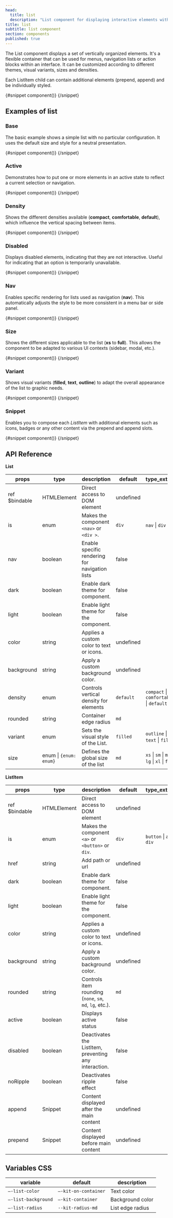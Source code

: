 ```yaml
---
head:
  title: list
  description: "List component for displaying interactive elements with color, size, navigation and event management in Svelte"
title: list
subtitle: list component
section: components
published: true
---
```


<script>
    import { Sandbox } from '$lib/components/index.js';
    // components
    import ListBase from "$lib/components/docs/list/list-base.svelte";
    import ListBaseCode from "$lib/components/docs/list/list-base.svelte?raw";
    import ListActive from "$lib/components/docs/list/list-active.svelte";
    import ListActiveCode from "$lib/components/docs/list/list-active.svelte?raw";
    import ListDensity from "$lib/components/docs/list/list-density.svelte";
    import ListDensityCode from "$lib/components/docs/list/list-density.svelte?raw";
    import ListDisabled from "$lib/components/docs/list/list-disabled.svelte";
    import ListDisabledCode from "$lib/components/docs/list/list-disabled.svelte?raw";
    import ListNav from "$lib/components/docs/list/list-nav.svelte";
    import ListNavCode from "$lib/components/docs/list/list-nav.svelte?raw";
    import ListSize from "$lib/components/docs/list/list-size.svelte";
    import ListSizeCode from "$lib/components/docs/list/list-size.svelte?raw";
    import ListVariant from "$lib/components/docs/list/list-variant.svelte";
    import ListVariantCode from "$lib/components/docs/list/list-variant.svelte?raw";
    import ListSnippet from "$lib/components/docs/list/list-snippet.svelte";
    import ListSnippetCode from "$lib/components/docs/list/list-snippet.svelte?raw";
</script>

The List component displays a set of vertically organized elements. It's a flexible container that can be used for menus, navigation lists or action blocks within an interface. It can be customized according to different themes, visual variants, sizes and densities.

Each ListItem child can contain additional elements (prepend, append) and be individually styled.

<Sandbox name="list-sandbox" code={ListBaseCode} presentation>
	{#snippet component()}
		<ListBase/>
	{/snippet}
</Sandbox>

## Examples of list

### Base

The basic example shows a simple list with no particular configuration. It uses the default size and style for a neutral presentation.

<Sandbox name="list-base-sandbox" code={ListBaseCode}>
	{#snippet component()}
		<ListBase/>
	{/snippet}
</Sandbox>

### Active

Demonstrates how to put one or more elements in an active state to reflect a current selection or navigation.

<Sandbox name="list-active-sandbox" code={ListActiveCode}>
	{#snippet component()}
		<ListActive/>
	{/snippet}
</Sandbox>

### Density

Shows the different densities available (**compact**, **comfortable**, **default**), which influence the vertical spacing between items.

<Sandbox name="list-density-sandbox" code={ListDensityCode}>
	{#snippet component()}
		<ListDensity/>
	{/snippet}
</Sandbox>

### Disabled

Displays disabled elements, indicating that they are not interactive. Useful for indicating that an option is temporarily unavailable.

<Sandbox name="list-disabled-sandbox" code={ListDisabledCode}>
	{#snippet component()}
		<ListDisabled/>
	{/snippet}
</Sandbox>

### Nav

Enables specific rendering for lists used as navigation (**nav**). This automatically adjusts the style to be more consistent in a menu bar or side panel.

<Sandbox name="list-size-sandbox" code={ListNavCode}>
	{#snippet component()}
		<ListNav/>
	{/snippet}
</Sandbox>

### Size

Shows the different sizes applicable to the list (**xs** to **full**). This allows the component to be adapted to various UI contexts (sidebar, modal, etc.).

<Sandbox name="list-nav-sandbox" code={ListSizeCode}>
	{#snippet component()}
		<ListSize/>
	{/snippet}
</Sandbox>

### Variant

Shows visual variants (**filled**, **text**, **outline**) to adapt the overall appearance of the list to graphic needs.

<Sandbox name="list-variant-sandbox" code={ListVariantCode}>
	{#snippet component()}
		<ListVariant/>
	{/snippet}
</Sandbox>

### Snippet

Enables you to compose each _ListItem_ with additional elements such as icons, badges or any other content via the prepend and append slots.

<Sandbox name="list-snippet-sandbox" code={ListSnippetCode}>
	{#snippet component()}
		<ListSnippet/>
	{/snippet}
</Sandbox>

## API Reference

**List**

| props         | type                   | description                                    | default   | type_extend                                    |
| ------------- | ---------------------- | ---------------------------------------------- | --------- | ---------------------------------------------- |
| ref $bindable | HTMLElement            | Direct access to DOM element                   | undefined |                                                |
| is            | enum                   | Makes the component `<nav>` or `<div >`.       | `div`     | `nav` \| `div`                                 |
| nav           | boolean                | Enable specific rendering for navigation lists | false     |                                                |
| dark          | boolean                | Enable dark theme for component.               | false     |                                                |
| light         | boolean                | Enable light theme for the component.          | false     |                                                |
| color         | string                 | Applies a custom color to text or icons.       | undefined |                                                |
| background    | string                 | Apply a custom background color.               | undefined |                                                |
| density       | enum                   | Controls vertical density for elements         | `default` | `compact` \| `comfortable` \| `default`        |
| rounded       | string                 | Container edge radius                          | `md`      |                                                |
| variant       | enum                   | Sets the visual style of the List.             | `filled`  | `outline` \| `text` \| `filled`                |
| size          | enum \| `{enum: enum}` | Defines the global size of the list            | `md`      | `xs` \| `sm` \| `md` \| `lg` \| `xl` \| `full` |

**ListItem**

| props         | type        | description                                              | default   | type_extend              |
| ------------- | ----------- | -------------------------------------------------------- | --------- | ------------------------ |
| ref $bindable | HTMLElement | Direct access to DOM element                             | undefined |                          |
| is            | enum        | Makes the component `<a>` or `<button>` or `div`.        | `div`     | `button` \| `a` \| `div` |
| href          | string      | Add path or url                                          | undefined |                          |
| dark          | boolean     | Enable dark theme for component.                         | false     |                          |
| light         | boolean     | Enable light theme for the component.                    | false     |                          |
| color         | string      | Applies a custom color to text or icons.                 | undefined |                          |
| background    | string      | Apply a custom background color.                         | undefined |                          |
| rounded       | string      | Controls item rounding (`none`, `sm`, `md`, `lg`, etc.). | `md`      |                          |
| active        | boolean     | Displays active status                                   | false     |                          |
| disabled      | boolean     | Deactivates the ListItem, preventing any interaction.    | false     |                          |
| noRipple      | boolean     | Deactivates ripple effect                                | false     |                          |
| append        | Snippet     | Content displayed after the main content                 | undefined |                          |
| prepend       | Snippet     | Content displayed before main content                    | undefined |                          |

## Variables CSS

| variable            | default              | description      |
| ------------------- | -------------------- | ---------------- |
| `–-list-color`      | `–-kit-on-container` | Text color       |
| `–-list-background` | `–-kit-container`    | Background color |
| `–-list-radius`     | `--kit-radius-md`    | List edge radius |
